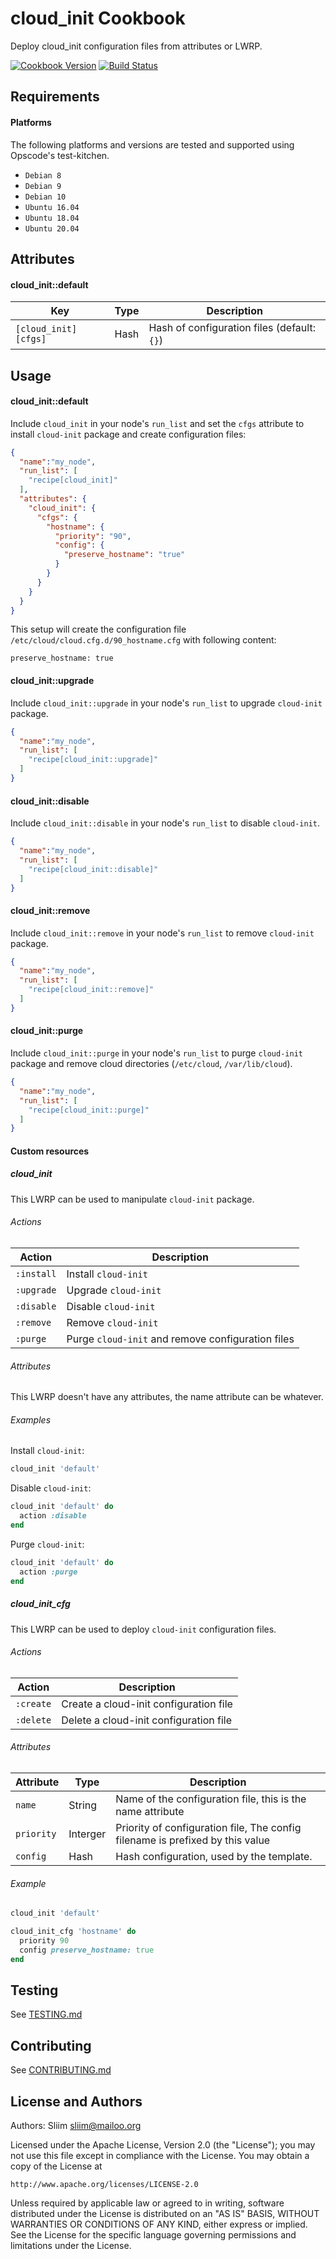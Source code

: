 cloud_init Cookbook
===================

Deploy cloud_init configuration files from attributes or LWRP.

[![Cookbook Version](https://img.shields.io/cookbook/v/cloud_init.svg)](https://community.opscode.com/cookbooks/cloud_init) [![Build Status](https://travis-ci.org/Numergy/cloud-init-cookbook.svg?branch=master)](https://travis-ci.org/Numergy/cloud-init-cookbook) 

Requirements
------------

#### Platforms
The following platforms and versions are tested and supported using Opscode's test-kitchen.
- `Debian 8`
- `Debian 9`
- `Debian 10`
- `Ubuntu 16.04`
- `Ubuntu 18.04`
- `Ubuntu 20.04`

Attributes
----------
#### cloud_init::default

|  Key                 | Type |  Description                                |
| -------------------- | ---- | ------------------------------------------- |
| `[cloud_init][cfgs]` | Hash | Hash of configuration files (default: `{}`) |

Usage
-----
#### cloud_init::default
Include `cloud_init` in your node's `run_list` and set the `cfgs` attribute to install `cloud-init` package and create configuration files:

```json
{
  "name":"my_node",
  "run_list": [
    "recipe[cloud_init]"
  ],
  "attributes": {
    "cloud_init": {
      "cfgs": {
        "hostname": {
          "priority": "90",
          "config": {
            "preserve_hostname": "true"
          }
        }
      }
    }
  }
}
```

This setup will create the configuration file `/etc/cloud/cloud.cfg.d/90_hostname.cfg` with following content:
```
preserve_hostname: true
```

#### cloud_init::upgrade
Include `cloud_init::upgrade` in your node's `run_list` to upgrade `cloud-init` package.

```json
{
  "name":"my_node",
  "run_list": [
    "recipe[cloud_init::upgrade]"
  ]
}
```

#### cloud_init::disable
Include `cloud_init::disable` in your node's `run_list` to disable `cloud-init`.

```json
{
  "name":"my_node",
  "run_list": [
    "recipe[cloud_init::disable]"
  ]
}
```

#### cloud_init::remove
Include `cloud_init::remove` in your node's `run_list` to remove `cloud-init` package.

```json
{
  "name":"my_node",
  "run_list": [
    "recipe[cloud_init::remove]"
  ]
}
```

#### cloud_init::purge
Include `cloud_init::purge` in your node's `run_list` to purge `cloud-init` package and remove cloud directories (`/etc/cloud`, `/var/lib/cloud`).

```json
{
  "name":"my_node",
  "run_list": [
    "recipe[cloud_init::purge]"
  ]
}
```

#### Custom resources

##### cloud_init
This LWRP can be used to manipulate `cloud-init` package.

###### Actions
| Action     | Description                                       |
| ---------  | ------------------------------------------------- |
| `:install` | Install `cloud-init`                              |
| `:upgrade` | Upgrade `cloud-init`                              |
| `:disable` | Disable `cloud-init`                              |
| `:remove`  | Remove `cloud-init`                               |
| `:purge`   | Purge `cloud-init` and remove configuration files |


###### Attributes
This LWRP doesn't have any attributes, the name attribute can be whatever.

###### Examples
Install `cloud-init`:
```ruby
cloud_init 'default'
```

Disable `cloud-init`:
```ruby
cloud_init 'default' do
  action :disable
end
```

Purge `cloud-init`:
```ruby
cloud_init 'default' do
  action :purge
end
```

##### cloud_init_cfg
This LWRP can be used to deploy `cloud-init` configuration files.

###### Actions
|  Action   |  Description                           |
| --------- | -------------------------------------- |
| `:create` | Create a cloud-init configuration file |
| `:delete` | Delete a cloud-init configuration file |

###### Attributes
| Attribute  |  Type    |  Description                                                                  |
| ---------- | -------- | ----------------------------------------------------------------------------- |
| `name`     | String   | Name of the configuration file, this is the name attribute                    |
| `priority` | Interger | Priority of configuration file, The config filename is prefixed by this value |
| `config`   | Hash     | Hash configuration, used by the template.                                     |


###### Example
```ruby
cloud_init 'default'

cloud_init_cfg 'hostname' do
  priority 90
  config preserve_hostname: true
end
```

Testing
-------
See [TESTING.md](TESTING.md)

Contributing
------------
See [CONTRIBUTING.md](CONTRIBUTING.md)

License and Authors
-------------------
Authors: Sliim <sliim@mailoo.org> 

Licensed under the Apache License, Version 2.0 (the "License"); you may not use this file except in compliance with the License. You may obtain a copy of the License at

    http://www.apache.org/licenses/LICENSE-2.0

Unless required by applicable law or agreed to in writing, software distributed under the License is distributed on an "AS IS" BASIS, WITHOUT WARRANTIES OR CONDITIONS OF ANY KIND, either express or implied. See the License for the specific language governing permissions and limitations under the License.
